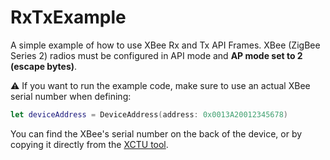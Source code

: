 # RxTxExample

A simple example of how to use XBee Rx and Tx API Frames. XBee (ZigBee Series 2) radios must be configured in API mode and **AP mode set to 2 (escape bytes)**.

⚠️ If you want to run the example code, make sure to use an actual XBee serial number when defining:
```swift
let deviceAddress = DeviceAddress(address: 0x0013A20012345678)
```
You can find the XBee's serial number on the back of the device, or by copying it directly from the [XCTU tool](https://www.digi.com/resources/documentation/digidocs/90001526/tasks/t_download_and_install_xctu.htm).
